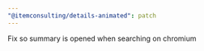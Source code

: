 ```yaml
---
"@itemconsulting/details-animated": patch
---
```


Fix so summary is opened when searching on chromium
